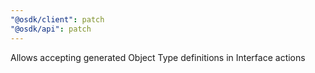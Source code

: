 ```yaml
---
"@osdk/client": patch
"@osdk/api": patch
---
```


Allows accepting generated Object Type definitions in Interface actions
